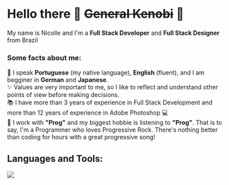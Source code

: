# Hello there 👋 ~~General Kenobi~~ 🤖
<p align="left">My name is Nicolle and I'm a <strong>Full Stack Developer</strong> and <strong>Full Stack Designer</strong> from Brazil</p>

### Some facts about me:
<p align="left">
  💬  I speak <strong>Portuguese</strong> (my native language), <strong>English</strong> (fluent), and I am begginer in <strong>German</strong> and <strong>Japanese</strong>.<br>
  ✨  Values are very important to me, so I like to reflect and understand other points of view before making decisions.<br>
  📚  I have more than 3 years of experience in Full Stack Development and more than 12 years of experience in Adobe Photoshop 💻<br>
  🎸  I work with <strong>"Prog"</strong> and my biggest hobbie is listening to <strong>"Prog"</strong>. That is to say, I'm a Programmer who loves Progressive Rock. There's nothing better than coding for hours with a great progressive song!
</p>  

## Languages and Tools:

<img src="https://skillicons.dev/icons?i=nextjs,react,js,ts,nodejs,mongodb,postgres,vercel,html,css,photoshop,illustrator,figma" /> 
